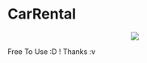 # CarRental

<p align="center">
  <img src="http://i.imgur.com/Sv8LFda.png" />
</p>


Free To Use :D ! 
Thanks :v
